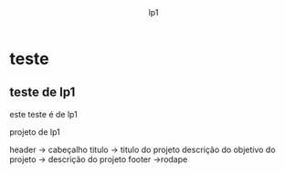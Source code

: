 <header>lp1</header>
<h1>teste</h1>
<h2>teste de lp1</h2>
<p>este teste é de lp1</p>
<footer>projeto de lp1</footer>

header -> cabeçalho
titulo -> titulo do projeto
descrição do objetivo do projeto -> descrição do projeto
footer ->rodape

